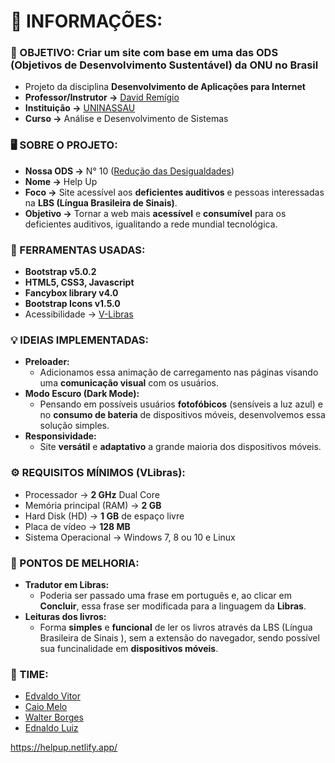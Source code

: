 # 🚀 INFORMAÇÕES:

### 🔎 OBJETIVO: **Criar um site com base em uma das ODS (Objetivos de Desenvolvimento Sustentável) da ONU no Brasil**
- Projeto da disciplina **Desenvolvimento de Aplicações para Internet** 
- **Professor/Instrutor ->** [David Remígio](https://br.linkedin.com/in/david-remigio-8b194218)
- **Instituição ->** [UNINASSAU](https://www.instagram.com/uninassau.caxanga_/)
- **Curso ->** Análise e Desenvolvimento de Sistemas

### 🖥️ SOBRE O PROJETO:    
- **Nossa ODS ->** N° 10 ([Redução das Desigualdades](https://brasil.un.org/pt-br/sdgs/10))
- **Nome ->** Help Up
- **Foco ->** Site acessível aos **deficientes auditivos** e pessoas interessadas na **LBS (Língua Brasileira de Sinais)**.
- **Objetivo ->** Tornar a web mais **acessível** e **consumível** para os deficientes auditivos, igualitando a rede mundial tecnológica.

### 🔧 FERRAMENTAS USADAS:
- **Bootstrap v5.0.2**
- **HTML5, CSS3, Javascript**
- **Fancybox library v4.0**
- **Bootstrap Icons v1.5.0**
- Acessibilidade -> [V-Libras](https://www.gov.br/governodigital/pt-br/vlibras)

### 💡 IDEIAS IMPLEMENTADAS:
- **Preloader:**
    - Adicionamos essa animação de carregamento nas páginas visando uma **comunicação visual** com os usuários.
- **Modo Escuro (Dark Mode):** 
    - Pensando em possíveis usuários **fotofóbicos** (sensíveis a luz azul) e no **consumo de bateria** de dispositivos móveis, desenvolvemos essa solução simples.
- **Responsividade:** 
    - Site **versátil** e **adaptativo** a grande maioria dos dispositivos móveis.
    
### ⚙️ REQUISITOS MÍNIMOS (VLibras):
- Processador -> **2 GHz** Dual Core
- Memória principal (RAM) -> **2 GB**
- Hard Disk (HD) -> **1 GB** de espaço livre
- Placa de vídeo -> **128 MB**
- Sistema Operacional -> Windows 7, 8 ou 10 e Linux

### 🧗 PONTOS DE MELHORIA:
- **Tradutor em Libras:**
    - Poderia ser passado uma frase em português e, ao clicar em **Concluir**, essa frase ser modificada para a linguagem da **Libras**.
- **Leituras dos livros:**
    - Forma **simples** e **funcional** de ler os livros através da LBS (Língua Brasileira de Sinais ), sem a extensão do navegador, sendo possível sua funcinalidade em **dispositivos móveis**.
### 👥 TIME:
- [Edvaldo Vitor](https://github.com/edvaldovitor250)
- [Caio Melo](https://github.com/CaioMelo10)
- [Walter Borges](https://github.com/wabpe)
- [Ednaldo Luiz](https://github.com/EdnaldoLuiz)

https://helpup.netlify.app/
